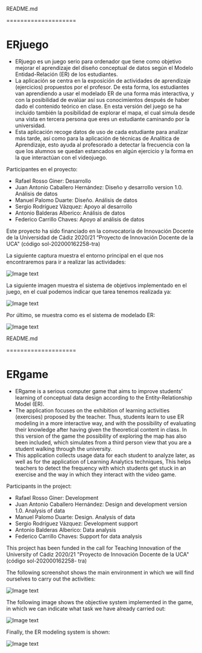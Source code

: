 README.md

====================

# ERjuego

* ERjuego es un juego serio para ordenador que tiene como objetivo mejorar el aprendizaje del diseño conceptual de datos según el Modelo Entidad-Relación (ER) de los estudiantes.
* La aplicación se centra en la exposición de actividades de aprendizaje (ejercicios) propuestos por el profesor. De esta forma, los estudiantes van aprendiendo a usar el modelado ER de una forma más interactiva, y con la posibilidad de evalúar así sus conocimientos después de haber dado el contenido teórico en clase. En esta versión del juego se ha incluido también la posibilidad de explorar el mapa, el cual simula desde una vista en tercera persona  que eres un estudiante caminando por la universidad.
* Esta aplicación recoge datos de uso de cada estudiante para analizar más tarde, así como para la aplicación de técnicas de Analítica de Aprendizaje, esto ayuda al profesorado a detectar la frecuencia con la que los alumnos se quedan estancados en algún ejercicio y la forma en la que interactúan con el videojuego.

Participantes en el proyecto: 
* Rafael Rosso Giner: Desarrollo
* Juan Antonio Caballero Hernández: Diseño y desarrollo version 1.0. Análisis de datos
* Manuel Palomo Duarte: Diseño. Análisis de datos
* Sergio Rodríguez Vázquez: Apoyo al desarrollo
* Antonio Balderas Alberico: Análisis de datos
* Federico Carrillo Chaves: Apoyo al análisis de datos

Este proyecto ha sido financiado en la convocatoria de Innovación Docente de la Universidad de Cádiz 2020/21 “Proyecto de Innovación Docente de la UCA"  (código sol-202000162258-tra)



La siguiente captura muestra el entorno principal en el que nos encontraremos para ir a realizar las actividades:

![Image text](https://github.com/RafaelRossoGiner/BBDD2/blob/main/Images/Captura%20de%20pantalla%201.png)

La siguiente imagen muestra el sistema de objetivos implementado en el juego, en el cual podemos indicar que tarea tenemos realizada ya:

![Image text](https://github.com/RafaelRossoGiner/BBDD2/blob/main/Images/Captura%20de%20pantalla%202.png)

Por último, se muestra como es el sistema de modelado ER:

![Image text](https://github.com/RafaelRossoGiner/BBDD2/blob/main/Images/Captura%20de%20pantalla%203.png)


README.md

====================
# ERgame

* ERgame is a serious computer game that aims to improve students' learning of conceptual data design according to the Entity-Relationship Model (ER).
* The application focuses on the exhibition of learning activities (exercises) proposed by the teacher. Thus,
students learn to use ER modeling in a more interactive way, and with the possibility of evaluating their knowledge after having given the theoretical content in class. In this version of the game the possibility of exploring the map has also been included,
which simulates from a third person view that you are a student walking through the university.
* This application collects usage data for each student to analyze later, as well as for the application of Learning Analytics techniques,
This helps teachers to detect the frequency with which students get stuck in an exercise and the way in which they interact with the video game.

Participants in the project:
* Rafael Rosso Giner: Development
* Juan Antonio Caballero Hernández: Design and development version 1.0. Analysis of data
* Manuel Palomo Duarte: Design.
Analysis of data
* Sergio Rodríguez Vázquez: Development support
* Antonio Balderas Alberico: Data analysis
* Federico Carrillo Chaves: Support for data analysis

This project has been funded in the call for Teaching Innovation of the University of Cádiz 2020/21 "Proyecto de Innovación Docente de la UCA" (código sol-202000162258-
tra)

The following screenshot shows the main environment in which we will find ourselves to carry out the activities:

![Image text](https://github.com/RafaelRossoGiner/BBDD2/blob/main/Images/Captura%20de%20pantalla%201.png)

The following image shows the objective system implemented in the game, in which we can indicate what task we have already carried out:

![Image text](https://github.com/RafaelRossoGiner/BBDD2/blob/main/Images/Captura%20de%20pantalla%202.png)

Finally, the ER modeling system is shown:

![Image text](https://github.com/RafaelRossoGiner/BBDD2/blob/main/Images/Captura%20de%20pantalla%203.png)

